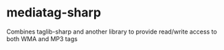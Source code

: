 # mediatag-sharp
Combines taglib-sharp and another library to provide read/write access to both WMA and MP3 tags

